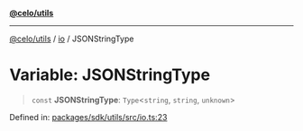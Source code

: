 [**@celo/utils**](../../README.md)

***

[@celo/utils](../../README.md) / [io](../README.md) / JSONStringType

# Variable: JSONStringType

> `const` **JSONStringType**: `Type`\<`string`, `string`, `unknown`\>

Defined in: [packages/sdk/utils/src/io.ts:23](https://github.com/celo-org/developer-tooling/blob/master/packages/sdk/utils/src/io.ts#L23)
